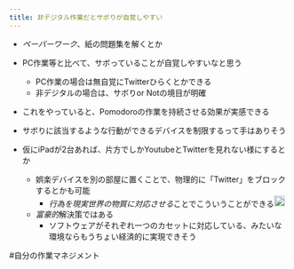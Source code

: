 ```yaml
---
title: 非デジタル作業だとサボりが自覚しやすい
---
```


* *ペーパーワーク*、紙の問題集を解くとか

* PC作業等と比べて、サボっていることが自覚しやすいなと思う
  
  * PC作業の場合は無自覚にTwitterひらくとかできる
  * 非デジタルの場合は、サボりor Notの境目が明確
* これをやっていると、Pomodoroの作業を持続させる効果が実感できる

* サボりに該当するような行動ができるデバイスを制限するって手はありそう

* 仮にiPadが2台あれば、片方でしかYoutubeとTwitterを見れない様にするとか
  
  * 娯楽デバイスを別の部屋に置くことで、物理的に「Twitter」をブロックするとかも可能
    * *行為を現実世界の物質に対応させる*ことでこういうことができる<img src='https://scrapbox.io/api/pages/blu3mo-public/blu3mo/icon' alt='blu3mo.icon' height="19.5"/>
  * *富豪的*解決策ではある
    * ソフトウェアがそれぞれ一つのカセットに対応している、みたいな環境ならもうちょい経済的に実現できそう

\#自分の作業マネジメント
